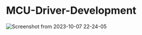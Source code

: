 # MCU-Driver-Development

![Screenshot from 2023-10-07 22-24-05](https://github.com/PranabNandy/MCU-Driver-Development/assets/80820274/fe211d4c-aaad-4906-9b8b-31d899347662)
